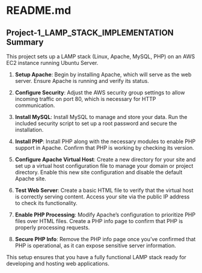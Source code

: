# README.md

## Project-1_LAMP_STACK_IMPLEMENTATION Summary

This project sets up a LAMP stack (Linux, Apache, MySQL, PHP) on an AWS EC2 instance running Ubuntu Server. 

1. **Setup Apache**: Begin by installing Apache, which will serve as the web server. Ensure Apache is running and verify its status.

2. **Configure Security**: Adjust the AWS security group settings to allow incoming traffic on port 80, which is necessary for HTTP communication.

3. **Install MySQL**: Install MySQL to manage and store your data. Run the included security script to set up a root password and secure the installation.

4. **Install PHP**: Install PHP along with the necessary modules to enable PHP support in Apache. Confirm that PHP is working by checking its version.

5. **Configure Apache Virtual Host**: Create a new directory for your site and set up a virtual host configuration file to manage your domain or project directory. Enable this new site configuration and disable the default Apache site.

6. **Test Web Server**: Create a basic HTML file to verify that the virtual host is correctly serving content. Access your site via the public IP address to check its functionality.

7. **Enable PHP Processing**: Modify Apache’s configuration to prioritize PHP files over HTML files. Create a PHP info page to confirm that PHP is properly processing requests.

8. **Secure PHP Info**: Remove the PHP info page once you’ve confirmed that PHP is operational, as it can expose sensitive server information.

This setup ensures that you have a fully functional LAMP stack ready for developing and hosting web applications.